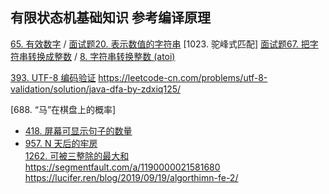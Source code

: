 ## 有限状态机基础知识 参考编译原理
[65. 有效数字](https://leetcode-cn.com/problems/valid-number/) / [面试题20. 表示数值的字符串](https://leetcode-cn.com/problems/biao-shi-shu-zhi-de-zi-fu-chuan-lcof/)
[1023. 驼峰式匹配]
[面试题67. 把字符串转换成整数](https://leetcode-cn.com/problems/ba-zi-fu-chuan-zhuan-huan-cheng-zheng-shu-lcof/) / [8. 字符串转换整数 (atoi)](https://leetcode-cn.com/problems/string-to-integer-atoi/)

[393. UTF-8 编码验证](https://leetcode-cn.com/problems/utf-8-validation/)
https://leetcode-cn.com/problems/utf-8-validation/solution/java-dfa-by-zdxiq125/

[688. “马”在棋盘上的概率]


- [418. 屏幕可显示句子的数量](https://leetcode-cn.com/problems/sentence-screen-fitting/)
- [957. N 天后的牢房](https://leetcode-cn.com/problems/prison-cells-after-n-days)    
[1262. 可被三整除的最大和](https://leetcode-cn.com/problems/greatest-sum-divisible-by-three/description/)
https://segmentfault.com/a/1190000021581680
https://lucifer.ren/blog/2019/09/19/algorthimn-fe-2/
